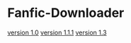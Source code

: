 # Fanfic-Downloader
[version 1.0](https://github.com/anareaty/Fanfic-Downloader/tree/c8b421f7c9cad78f1602832b4de94a62d42eabdf)
[version 1.1.1](https://github.com/anareaty/Fanfic-Downloader/tree/455f14b979fc0510e0f62ac2add36781278d8fb1)
[version 1.3](https://github.com/anareaty/Fanfic-Downloader/tree/7c842ae3965f3a7076e771e5230c18faecc97b4a)
